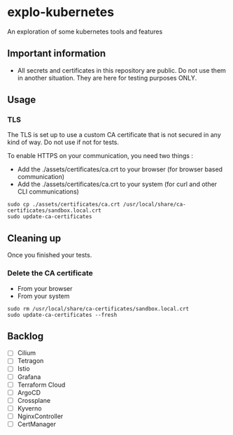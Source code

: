 # explo-kubernetes

An exploration of some kubernetes tools and features

## Important information

- All secrets and certificates in this repository are public. Do not use them in another situation. They are here for testing purposes ONLY.

## Usage

### TLS

The TLS is set up to use a custom CA certificate that is not secured in any kind of way. Do not use if not for tests.

To enable HTTPS on your communication, you need two things :

- Add the ./assets/certificates/ca.crt to your browser (for browser based communication)
- Add the ./assets/certificates/ca.crt to your system (for curl and other CLI communications)

```shell
sudo cp ./assets/certificates/ca.crt /usr/local/share/ca-certificates/sandbox.local.crt
sudo update-ca-certificates
```

## Cleaning up

Once you finished your tests.

### Delete the CA certificate

- From your browser
- From your system

```shell
sudo rm /usr/local/share/ca-certificates/sandbox.local.crt
sudo update-ca-certificates --fresh
```


## Backlog

- [ ] Cilium
- [ ] Tetragon
- [ ] Istio
- [ ] Grafana
- [ ] Terraform Cloud
- [ ] ArgoCD
- [ ] Crossplane
- [ ] Kyverno
- [ ] NginxController
- [ ] CertManager
